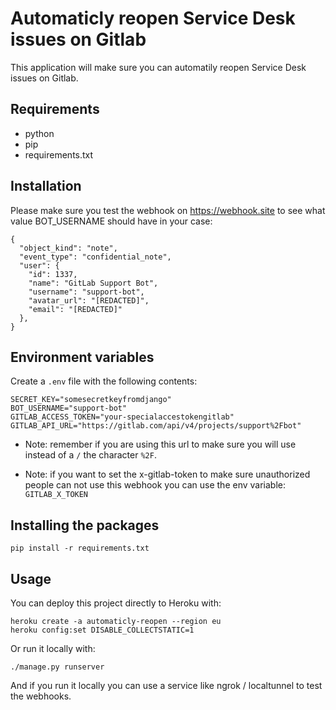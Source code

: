 # Automaticly reopen Service Desk issues on Gitlab

This application will make sure you can automatily reopen Service Desk issues on Gitlab.

## Requirements

- python
- pip
- requirements.txt

## Installation

Please make sure you test the webhook on <https://webhook.site> to see what value BOT_USERNAME should have in your case:

```
{
  "object_kind": "note",
  "event_type": "confidential_note",
  "user": {
    "id": 1337,
    "name": "GitLab Support Bot",
    "username": "support-bot",
    "avatar_url": "[REDACTED]",
    "email": "[REDACTED]"
  },
}
```

## Environment variables

Create a `.env` file with the following contents:

```
SECRET_KEY="somesecretkeyfromdjango"
BOT_USERNAME="support-bot"
GITLAB_ACCESS_TOKEN="your-specialaccestokengitlab"
GITLAB_API_URL="https://gitlab.com/api/v4/projects/support%2Fbot"
```

- Note: remember if you are using this url to make sure you will use instead of a `/` the character `%2F`.
  
- Note: if you want to set the x-gitlab-token to make sure unauthorized people can not use this webhook you can use the env variable: `GITLAB_X_TOKEN`

## Installing the packages

```
pip install -r requirements.txt
```

## Usage

You can deploy this project directly to Heroku with:

```
heroku create -a automaticly-reopen --region eu
heroku config:set DISABLE_COLLECTSTATIC=1 
```

Or run it locally with:

```
./manage.py runserver
```

And if you run it locally you can use a service like ngrok / localtunnel to test the webhooks.
